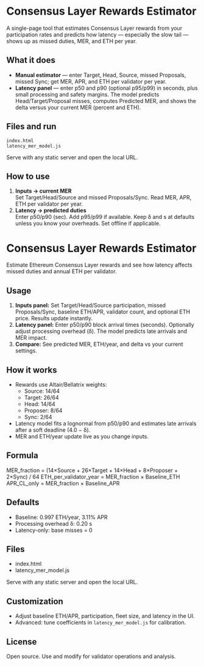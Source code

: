# Consensus Layer Rewards Estimator

A single-page tool that estimates Consensus Layer rewards from your participation rates and predicts how latency — especially the slow tail — shows up as missed duties, MER, and ETH per year.

## What it does
- **Manual estimator** — enter Target, Head, Source, missed Proposals, missed Sync; get MER, APR, and ETH per validator per year.
- **Latency panel** — enter p50 and p90 (optional p95/p99) in seconds, plus small processing and safety margins. The model predicts Head/Target/Proposal misses, computes Predicted MER, and shows the delta versus your current MER (percent and ETH).

## Files and run

```
index.html
latency_mer_model.js
```


Serve with any static server and open the local URL.

## How to use
1. **Inputs → current MER**  
   Set Target/Head/Source and missed Proposals/Sync. Read MER, APR, ETH per validator per year.
2. **Latency → predicted duties**  
   Enter p50/p90 (sec). Add p95/p99 if available. Keep δ and s at defaults unless you know your overheads. Set offline if applicable.

# Consensus Layer Rewards Estimator

Estimate Ethereum Consensus Layer rewards and see how latency affects missed duties and annual ETH per validator.

## Usage

1. **Inputs panel:** Set Target/Head/Source participation, missed Proposals/Sync, baseline ETH/APR, validator count, and optional ETH price. Results update instantly.
2. **Latency panel:** Enter p50/p90 block arrival times (seconds). Optionally adjust processing overhead (δ). The model predicts late arrivals and MER impact.
3. **Compare:** See predicted MER, ETH/year, and delta vs your current settings.

## How it works

- Rewards use Altair/Bellatrix weights:
   - Source: 14/64
   - Target: 26/64
   - Head: 14/64
   - Proposer: 8/64
   - Sync: 2/64
- Latency model fits a lognormal from p50/p90 and estimates late arrivals after a soft deadline (4.0 − δ).
- MER and ETH/year update live as you change inputs.

## Formula

MER_fraction = (14×Source + 26×Target + 14×Head + 8×Proposer + 2×Sync) / 64
ETH_per_validator_year = MER_fraction × Baseline_ETH
APR_CL_only = MER_fraction × Baseline_APR

## Defaults

- Baseline: 0.997 ETH/year, 3.11% APR
- Processing overhead δ: 0.20 s
- Latency-only: base misses = 0

## Files

- index.html
- latency_mer_model.js

Serve with any static server and open the local URL.

## Customization

- Adjust baseline ETH/APR, participation, fleet size, and latency in the UI.
- Advanced: tune coefficients in `latency_mer_model.js` for calibration.

## License

Open source. Use and modify for validator operations and analysis.

